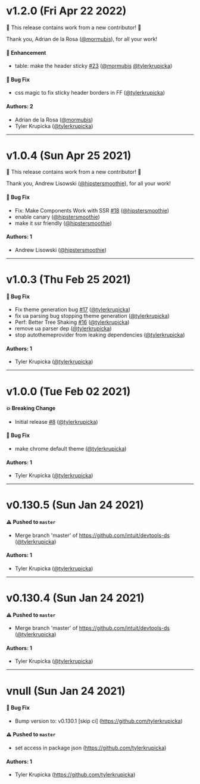 # v1.2.0 (Fri Apr 22 2022)

:tada: This release contains work from a new contributor! :tada:

Thank you, Adrian de la Rosa ([@mormubis](https://github.com/mormubis)), for all your work!

#### 🚀 Enhancement

- table: make the header sticky [#23](https://github.com/intuit/devtools-ds/pull/23) ([@mormubis](https://github.com/mormubis) [@tylerkrupicka](https://github.com/tylerkrupicka))

#### 🐛 Bug Fix

- css magic to fix sticky header borders in FF ([@tylerkrupicka](https://github.com/tylerkrupicka))

#### Authors: 2

- Adrian de la Rosa ([@mormubis](https://github.com/mormubis))
- Tyler Krupicka ([@tylerkrupicka](https://github.com/tylerkrupicka))

---

# v1.0.4 (Sun Apr 25 2021)

:tada: This release contains work from a new contributor! :tada:

Thank you, Andrew Lisowski ([@hipstersmoothie](https://github.com/hipstersmoothie)), for all your work!

#### 🐛 Bug Fix

- Fix: Make Components Work with SSR [#18](https://github.com/intuit/devtools-ds/pull/18) ([@hipstersmoothie](https://github.com/hipstersmoothie))
- enable canary ([@hipstersmoothie](https://github.com/hipstersmoothie))
- make it ssr friendly ([@hipstersmoothie](https://github.com/hipstersmoothie))

#### Authors: 1

- Andrew Lisowski ([@hipstersmoothie](https://github.com/hipstersmoothie))

---

# v1.0.3 (Thu Feb 25 2021)

#### 🐛 Bug Fix

- Fix theme generation bug [#17](https://github.com/intuit/devtools-ds/pull/17) ([@tylerkrupicka](https://github.com/tylerkrupicka))
- fix ua parsing bug stopping theme generation ([@tylerkrupicka](https://github.com/tylerkrupicka))
- Perf: Better Tree Shaking [#16](https://github.com/intuit/devtools-ds/pull/16) ([@tylerkrupicka](https://github.com/tylerkrupicka))
- remove ua parser dep ([@tylerkrupicka](https://github.com/tylerkrupicka))
- stop autothemeprovider from leaking dependencies ([@tylerkrupicka](https://github.com/tylerkrupicka))

#### Authors: 1

- Tyler Krupicka ([@tylerkrupicka](https://github.com/tylerkrupicka))

---

# v1.0.0 (Tue Feb 02 2021)

#### 💥 Breaking Change

- Initial release [#8](https://github.com/intuit/devtools-ds/pull/8) ([@tylerkrupicka](https://github.com/tylerkrupicka))

#### 🐛 Bug Fix

- make chrome default theme ([@tylerkrupicka](https://github.com/tylerkrupicka))

#### Authors: 1

- Tyler Krupicka ([@tylerkrupicka](https://github.com/tylerkrupicka))

---

# v0.130.5 (Sun Jan 24 2021)

#### ⚠️ Pushed to `master`

- Merge branch 'master' of https://github.com/intuit/devtools-ds ([@tylerkrupicka](https://github.com/tylerkrupicka))

#### Authors: 1

- Tyler Krupicka ([@tylerkrupicka](https://github.com/tylerkrupicka))

---

# v0.130.4 (Sun Jan 24 2021)

#### ⚠️ Pushed to `master`

- Merge branch 'master' of https://github.com/intuit/devtools-ds ([@tylerkrupicka](https://github.com/tylerkrupicka))

#### Authors: 1

- Tyler Krupicka ([@tylerkrupicka](https://github.com/tylerkrupicka))

---

# vnull (Sun Jan 24 2021)

#### 🐛 Bug Fix

- Bump version to: v0.130.1 \[skip ci\] (https://github.com/tylerkrupicka)

#### ⚠️ Pushed to `master`

- set access in package json (https://github.com/tylerkrupicka)

#### Authors: 1

- Tyler Krupicka (https://github.com/tylerkrupicka)
